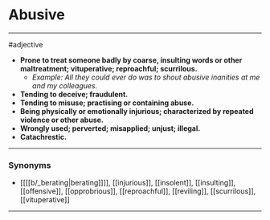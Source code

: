# Abusive
---
#adjective
- **Prone to treat someone badly by coarse, insulting words or other maltreatment; vituperative; reproachful; scurrilous.**
	- _Example: All they could ever do was to shout abusive inanities at me and my colleagues._
- **Tending to deceive; fraudulent.**
- **Tending to misuse; practising or containing abuse.**
- **Being physically or emotionally injurious; characterized by repeated violence or other abuse.**
- **Wrongly used; perverted; misapplied; unjust; illegal.**
- **Catachrestic.**
---
### Synonyms
- [[[[b/_berating|berating]]]], [[injurious]], [[insolent]], [[insulting]], [[offensive]], [[opprobrious]], [[reproachful]], [[reviling]], [[scurrilous]], [[vituperative]]
---
